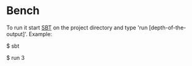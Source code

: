 Bench
=====

To run it start [SBT](http://www.scala-sbt.org) on the project directory and type 'run [depth-of-the-output]'.
Example:

$ sbt

$ run 3
